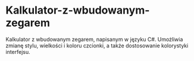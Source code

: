 # Kalkulator-z-wbudowanym-zegarem
Kalkulator z wbudowanym zegarem, napisanym w języku C#. Umożliwia zmianę stylu, wielkości i koloru czcionki, a także dostosowanie kolorystyki interfejsu.
